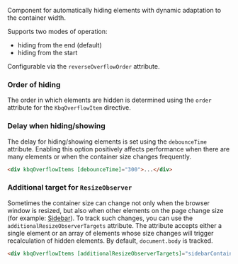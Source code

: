 Component for automatically hiding elements with dynamic adaptation to the container width.

Supports two modes of operation:

- hiding from the end (default)
- hiding from the start

Configurable via the `reverseOverflowOrder` attribute.

<!-- example(overflow-items-overview) -->

### Order of hiding

The order in which elements are hidden is determined using the `order` attribute for the `KbqOverflowItem` directive.

<!-- example(overflow-items-with-order) -->

### Delay when hiding/showing

The delay for hiding/showing elements is set using the `debounceTime` attribute. Enabling this option positively
affects performance when there are many elements or when the container size changes frequently.

```html
<div kbqOverflowItems [debounceTime]="300">...</div>
```

### Additional target for `ResizeObserver`

Sometimes the container size can change not only when the browser window is resized, but also when other elements on the page change size (for example: [Sidebar](en/components/sidebar)). To track such changes, you can use the `additionalResizeObserverTargets` attribute.
The attribute accepts either a single element or an array of elements whose size changes will trigger recalculation of hidden elements. By default, `document.body` is tracked.

```html
<div kbqOverflowItems [additionalResizeObserverTargets]="sidebarContainerElement">...</div>
```
